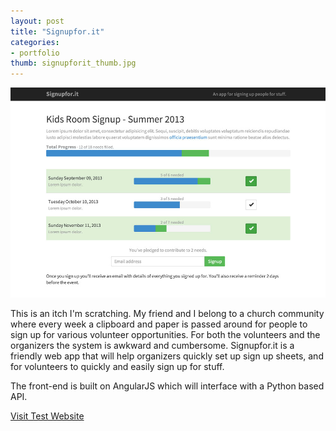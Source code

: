 ```yaml
---
layout: post
title: "Signupfor.it"
categories:
- portfolio
thumb: signupforit_thumb.jpg
---
```


<img src="/assets/images/portfolio/signupforit_main.jpg" alt="Signupfor.it">

This is an itch I'm scratching. My friend and I belong to a church community where every week a clipboard and paper is passed around for people to sign up for various volunteer opportunities. For both the volunteers and the organizers the system is awkward and cumbersome. Signupfor.it is a friendly web app that will help organizers quickly set up sign up sheets, and for volunteers to quickly and easily sign up for stuff. 

The front-end is built on AngularJS which will interface with a Python based API. 

[Visit Test Website](http://signup.andpiet.com)
